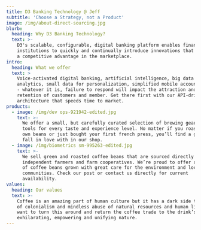 ```yaml
---
title: D3 Banking Technology @ Jeff
subtitle: 'Choose a Strategy, not a Product'
image: /img/about-direct-sourcing.jpg
blurb:
  heading: Why D3 Banking Technology?
  text: >-
    D3's scalable, configurable, digital banking platform enables financial
    institutions to quickly and continually introduce innovations that give them
    a competitive advantage in the marketplace.
intro:
  heading: What we offer
  text: >
    Voice-activated digital banking, artificial intelligence, big data
    analytics, small data for personalization, simplified mobile account opening
    - whatever it is, failure to respond will impact the attraction and
    retention of customers and member. Get there first with our API-driven
    architecture that speeds time to market.
products:
  - image: /img/dev ops-921942-edited.jpg
    text: >-
      We offer a small, but carefully curated selection of brewing gear and
      tools for every taste and experience level. No matter if you roast your
      own beans or just bought your first french press, you’ll find a gadget to
      fall in love with in our shop.
  - image: /img/biometrics sm-995263-edited.jpg
    text: >-
      We sell green and roasted coffee beans that are sourced directly from
      independent farmers and farm cooperatives. We’re proud to offer a variety
      of coffee beans grown with great care for the environment and local
      communities. Check our post or contact us directly for current
      availability.
values:
  heading: Our values
  text: >-
    Coffee is an amazing part of human culture but it has a dark side too – one
    of colonialism and mindless abuse of natural resources and human lives. We
    want to turn this around and return the coffee trade to the drink’s
    exhilarating, empowering and unifying nature.
---
```


